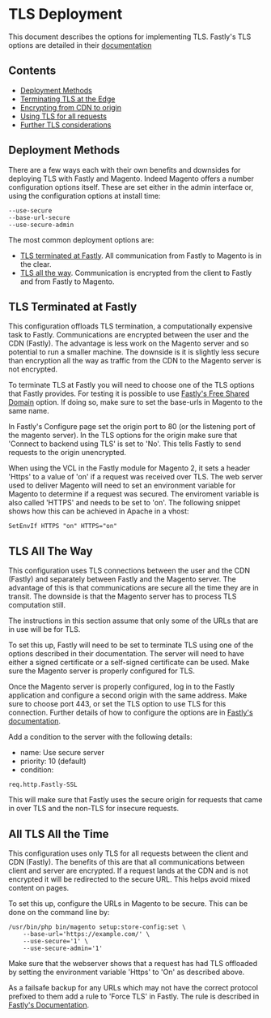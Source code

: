 # TLS Deployment

This document describes the options for implementing TLS. Fastly's TLS options
are detailed in their [documentation](https://docs.fastly.com/guides/securing-communications/ordering-a-paid-tls-option)

## Contents

- [Deployment Methods](#deployment-methods)
- [Terminating TLS at the Edge](#tls-terminated-at-fastly)
- [Encrypting from CDN to origin](#tls-all-the-way)
- [Using TLS for all requests](#all-tls-all-the-time)
- [Further TLS considerations](#further-tls-considerations)

## Deployment Methods

There are a few ways each with their own benefits and downsides for deploying
TLS with Fastly and Magento. Indeed Magento offers a number configuration
options itself. These are set either in the admin interface or, using the
configuration options at install time:

```
--use-secure
--base-url-secure
--use-secure-admin
```

The most common deployment options are:

- [TLS terminated at Fastly](#tls-terminated-at-fastly). All communication from
  Fastly to Magento is in the clear.
- [TLS all the way](#tls-all-the-way). Communication is encrypted from the
  client to Fastly and from Fastly to Magento.

## TLS Terminated at Fastly

This configuration offloads TLS termination, a computationally expensive task
to Fastly. Communications are encrypted between the user and the CDN (Fastly).
The advantage is less work on the Magento server and so potential to run a
smaller machine. The downside is it is slightly less secure than encryption all
the way as traffic from the CDN to the Magento server is not encrypted.

To terminate TLS at Fastly you will need to choose one of the TLS options that
Fastly provides. For testing it is possible to use
[Fastly's Free Shared Domain](https://docs.fastly.com/guides/securing-communications/setting-up-free-tls)
option. If doing so, make sure to set the base-urls in Magento to the same name.

In Fastly's Configure page set the origin port to 80 (or the listening port of
the magento server). In the TLS options for the origin make sure that 'Connect
to backend using TLS' is set to 'No'. This tells Fastly to send requests to the
origin unencrypted.

When using the VCL in the Fastly module for Magento 2, it sets a header 'Https'
to a value of 'on' if a request was received over TLS. The web server used to
deliver Magento will need to set an environment variable for Magento to
determine if a request was secured. The enviroment variable is also called
'HTTPS' and needs to be set to 'on'. The following snippet shows how this can be
achieved in Apache in a vhost:

```
SetEnvIf HTTPS "on" HTTPS="on"
```

## TLS All The Way

This configuration uses TLS connections between the user and the CDN (Fastly)
and separately between Fastly and the Magento server. The advantage of this is
that communications are secure all the time they are in transit. The downside
is that the Magento server has to process TLS computation still.

The instructions in this section assume that only some of the URLs that are in
use will be for TLS.

To set this up, Fastly will need to be set to terminate TLS using one of the
options described in their documentation. The server will need to have either a
signed certificate or a self-signed certificate can be used. Make sure the
Magento server is properly configured for TLS.

Once the Magento server is properly configured, log in to the Fastly
application and configure a second origin with the same address. Make sure to
choose port 443, or set the TLS option to use TLS for this connection. Further
details of how to configure the options are in
[Fastly's documentation](https://docs.fastly.com/guides/securing-communications/connecting-to-origins-over-tls).

Add a condition to the server with the following details:

- name: Use secure server
- priority: 10 (default)
- condition:

```
req.http.Fastly-SSL
```

This will make sure that Fastly uses the secure origin for requests that came
in over TLS and the non-TLS for insecure requests.

## All TLS All the Time

This configuration uses only TLS for all requests between the client and CDN (Fastly). The benefits of this are that all communications between client and server are encrypted. If a request lands at the CDN and is not encrypted it will be redirected to the secure URL. This helps avoid mixed content on pages.

To set this up, configure the URLs in Magento to be secure. This can be done on the command line by:

```
/usr/bin/php bin/magento setup:store-config:set \
    --base-url='https://example.com/' \
    --use-secure='1' \
    --use-secure-admin='1'
```

Make sure that the webserver shows that a request has had TLS offloaded by setting the environment variable 'Https' to 'On' as described above.

As a failsafe backup for any URLs which may not have the correct protocol prefixed to them add a rule to 'Force TLS' in Fastly. The rule is described in [Fastly's Documentation](https://docs.fastly.com/guides/securing-communications/allowing-only-tls-connections-to-your-site).